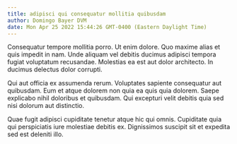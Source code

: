 ```yaml
---
title: adipisci qui consequatur mollitia quibusdam
author: Domingo Bayer DVM
date: Mon Apr 25 2022 15:44:26 GMT-0400 (Eastern Daylight Time)
---
```

Consequatur tempore mollitia porro. Ut enim dolore. Quo maxime alias et quis impedit in nam. Unde aliquam vel debitis ducimus adipisci tempora fugiat voluptatum recusandae. Molestias ea est aut dolor architecto. In ducimus delectus dolor corrupti.

 Qui aut officia ex assumenda rerum. Voluptates sapiente consequatur aut quibusdam. Eum et atque dolorem non quia ea quis quia dolorem. Saepe explicabo nihil doloribus et quibusdam. Qui excepturi velit debitis quia sed nisi dolorum aut distinctio.

 Quae fugit adipisci cupiditate tenetur atque hic qui omnis. Cupiditate quia qui perspiciatis iure molestiae debitis ex. Dignissimos suscipit sit et expedita sed est deleniti illo.